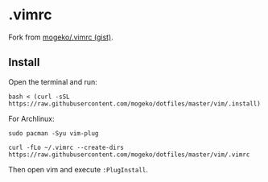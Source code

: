 # .vimrc

Fork from [mogeko/.vimrc (gist)](https://gist.github.com/mogeko/291effaf70cce916ce8b1c2a964fcc0d).

## Install

Open the terminal and run:

```
bash < (curl -sSL https://raw.githubusercontent.com/mogeko/dotfiles/master/vim/.install)
```

For Archlinux:

```
sudo pacman -Syu vim-plug

curl -fLo ~/.vimrc --create-dirs https://raw.githubusercontent.com/mogeko/dotfiles/master/vim/.vimrc
```

Then open vim and execute `:PlugInstall`.
